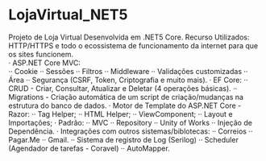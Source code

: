 # LojaVirtual_NET5
Projeto de Loja Virtual Desenvolvida em .NET5 Core. 
Recurso Utilizados: 
HTTP/HTTPS e todo o ecossistema de funcionamento da internet para que os sites funcionem.  
· ASP.NET Core MVC:  
·· Cookie  ·· 
Sessões  ·· 
Filtros  ·· 
Middleware  ·· 
Validações customizadas  ·· 
Área  ·· 
Segurança (CSRF, Token, Criptografia e muito mais).  ·
EF Core:  ·· 
CRUD - Criar, Consultar, Atualizar e Deletar (4 operações básicas).  ··
Migrations - Criação automática de um script de criação/mudanças na estrutura do banco de dados.  · 
Motor de Template do ASP.NET Core - Razor:  ··
Tag Helper;  ·· 
HTML Helper;  ··
ViewComponent;  ··
Layout e Importações;  ·
Padrão:  ·· MVC  ·· 
Repository  ·· 
Unity of Works  ·· 
Injeção de Dependência.  · 
Integrações com outros sistemas/biblotecas:  ·· 
Correios  ·· 
Pagar.Me  ·· 
Gmail.  ·· 
Sistema de registro de Log (Serilog)  ·· 
Scheduler (Agendador de tarefas - Coravel)  ·· 
AutoMapper.
